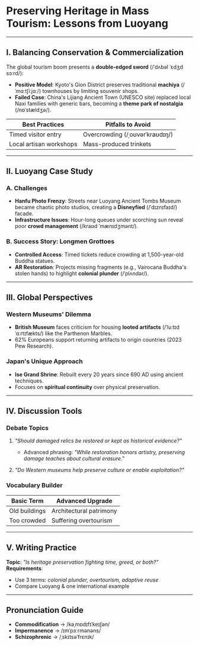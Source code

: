 # Preserving Heritage in Mass Tourism: Lessons from Luoyang  

---

## I. Balancing Conservation & Commercialization  
The global tourism boom presents a **double-edged sword** (/ˈdʌbəl ˈɛdʒd sɔːrd/):  
- **Positive Model**: Kyoto's Gion District preserves traditional **machiya** (/ˈmɑːtʃiːjɑː/) townhouses by limiting souvenir shops.  
- **Failed Case**: China's Lijiang Ancient Town (UNESCO site) replaced local Naxi families with generic bars, becoming a **theme park of nostalgia** (/nɒˈstældʒə/).  

| Best Practices          | Pitfalls to Avoid          |  
|-------------------------|---------------------------|  
| Timed visitor entry      | Overcrowding (/ˌoʊvərˈkraʊdɪŋ/) |  
| Local artisan workshops  | Mass-produced trinkets     |  

---

## II. Luoyang Case Study  
### A. Challenges  
- **Hanfu Photo Frenzy**: Streets near Luoyang Ancient Tombs Museum became chaotic photo studios, creating a **Disneyfied** (/ˈdɪznɪfaɪd/) facade.  
- **Infrastructure Issues**: Hour-long queues under scorching sun reveal poor **crowd management** (/kraʊd ˈmænɪdʒmənt/).  

### B. Success Story: Longmen Grottoes  
- **Controlled Access**: Timed tickets reduce crowding at 1,500-year-old Buddha statues.  
- **AR Restoration**: Projects missing fragments (e.g., Vairocana Buddha's stolen hands) to highlight **colonial plunder** (/ˈplʌndər/).  

---

## III. Global Perspectives  
### Western Museums' Dilemma  
- **British Museum** faces criticism for housing **looted artifacts** (/ˈluːtɪd ˈɑːrtɪfækts/) like the Parthenon Marbles.  
- 62% Europeans support returning artifacts to origin countries (2023 Pew Research).  

### Japan's Unique Approach  
- **Ise Grand Shrine**: Rebuilt every 20 years since 690 AD using ancient techniques.  
- Focuses on **spiritual continuity** over physical preservation.  

---

## IV. Discussion Tools  
### Debate Topics  
1. *"Should damaged relics be restored or kept as historical evidence?"*  
   - Advanced phrasing: *"While restoration honors artistry, preserving damage teaches about cultural erasure."*  

2. *"Do Western museums help preserve culture or enable exploitation?"*  

### Vocabulary Builder  
| Basic Term         | Advanced Upgrade             |  
|--------------------|-----------------------------|  
| Old buildings       | Architectural patrimony     |  
| Too crowded         | Suffering overtourism       |  

---

## V. Writing Practice  
**Topic**: *"Is heritage preservation fighting time, greed, or both?"*  
**Requirements**:  
- Use 3 terms: *colonial plunder, overtourism, adaptive reuse*  
- Compare Luoyang & one international example  

---

## Pronunciation Guide  
- **Commodification** → /kəˌmɒdɪfɪˈkeɪʃən/  
- **Impermanence** → /ɪmˈpɜːrmənəns/  
- **Schizophrenic** → /ˌskɪtsəˈfrɛnɪk/  